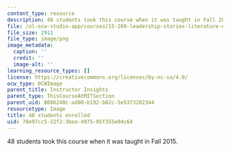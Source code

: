 ```yaml
---
content_type: resource
description: 48 students took this course when it was taught in Fall 2015.
file: /ol-ocw-studio-app/courses/15-269-leadership-stories-literature-ethics-and-authority-fall-2015/70e97cc522f23bea497505f355e04c64_48.png
file_size: 2911
file_type: image/png
image_metadata:
  caption: ''
  credit: ''
  image-alt: ''
learning_resource_types: []
license: https://creativecommons.org/licenses/by-nc-sa/4.0/
ocw_type: OCWImage
parent_title: Instructor Insights
parent_type: ThisCourseAtMITSection
parent_uid: 8006240c-ad08-b192-b82c-5e5373202344
resourcetype: Image
title: 48 students enrolled
uid: 70e97cc5-22f2-3bea-4975-05f355e04c64
---
```

48 students took this course when it was taught in Fall 2015.